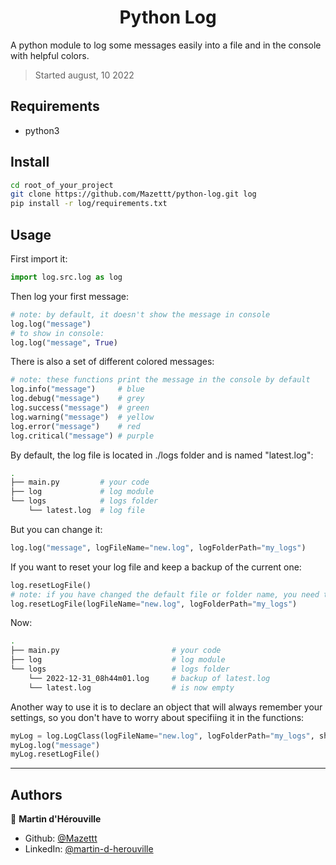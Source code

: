 <h1 align="center">Python Log</h1>

A python module to log some messages easily into a file and in the console with helpful colors.

> Started august, 10 2022

## Requirements

- python3

## Install

```sh
cd root_of_your_project
git clone https://github.com/Mazettt/python-log.git log
pip install -r log/requirements.txt
```

## Usage

First import it:
```py
import log.src.log as log
```

Then log your first message:
```py
# note: by default, it doesn't show the message in console
log.log("message")
# to show in console:
log.log("message", True)
```

There is also a set of different colored messages:
```py
# note: these functions print the message in the console by default
log.info("message")     # blue
log.debug("message")    # grey
log.success("message")  # green
log.warning("message")  # yellow
log.error("message")    # red
log.critical("message") # purple
```

By default, the log file is located in ./logs folder and is named "latest.log":
```sh
.
├── main.py         # your code
├── log             # log module
└── logs            # logs folder
    └── latest.log  # log file
```

But you can change it:
```py
log.log("message", logFileName="new.log", logFolderPath="my_logs")
```

If you want to reset your log file and keep a backup of the current one:
```py
log.resetLogFile()
# note: if you have changed the default file or folder name, you need to specify it:
log.resetLogFile(logFileName="new.log", logFolderPath="my_logs")
```
Now:
```sh
.
├── main.py                         # your code
├── log                             # log module
└── logs                            # logs folder
    └── 2022-12-31_08h44m01.log     # backup of latest.log
    └── latest.log                  # is now empty
```

Another way to use it is to declare an object that will always remember your settings, so you don't have to worry about specifiing it in the functions:
```py
myLog = log.LogClass(logFileName="new.log", logFolderPath="my_logs", showInConsole=True)
myLog.log("message")
myLog.resetLogFile()
```

***

## Authors

👤 **Martin d'Hérouville**

* Github: [@Mazettt](https://github.com/Mazettt)
* LinkedIn: [@martin-d-herouville](https://linkedin.com/in/martin-d-herouville)
